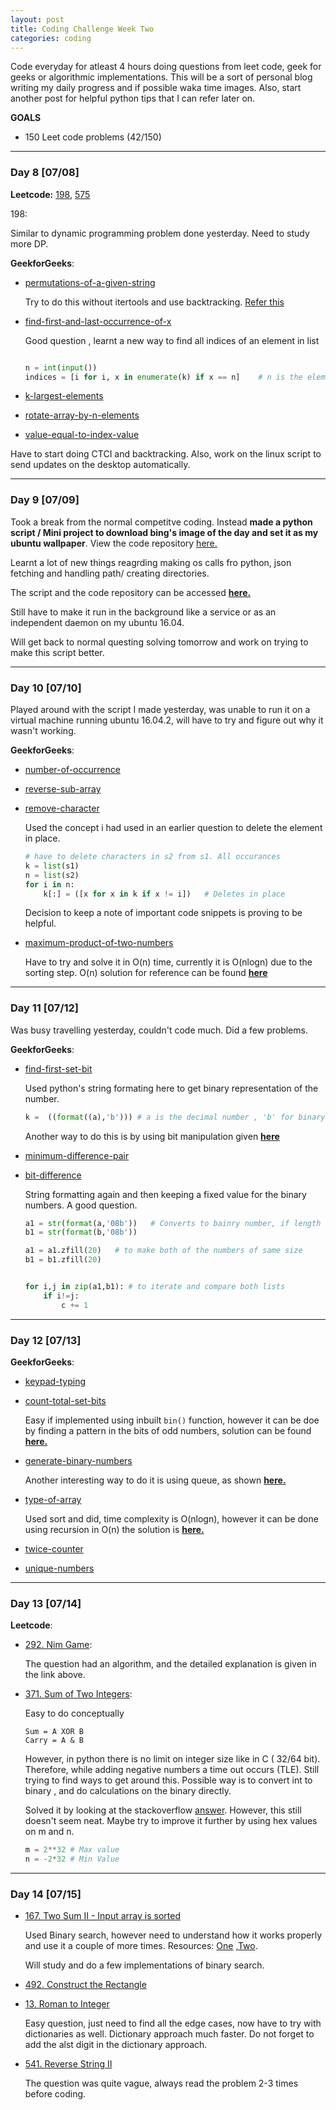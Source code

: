 ```yaml
---
layout: post
title: Coding Challenge Week Two
categories: coding
---
```


Code everyday for atleast 4 hours doing questions from leet code, geek for geeks or algorithmic implementations. This will be a sort of personal blog writing my daily progress and if possible waka time images. Also, start another post for helpful python tips that I can refer later on.

**GOALS**
* 150 Leet code problems (42/150) 



---
### **Day 8** [07/08]

**Leetcode:** [198], [575]

198:

Similar to dynamic programming problem done yesterday. Need to study more DP.

**GeekforGeeks**:
* [permutations-of-a-given-string](http://practice.geeksforgeeks.org/problems/permutations-of-a-given-string/0)

	Try to do this without itertools and use backtracking. [Refer this](http://www.geeksforgeeks.org/write-a-c-program-to-print-all-permutations-of-a-given-string/)

* [find-first-and-last-occurrence-of-x](http://practice.geeksforgeeks.org/problems/find-first-and-last-occurrence-of-x/0)

	Good question , learnt a new way to find all indices of an element in list
	```python

	n = int(input())
	indices = [i for i, x in enumerate(k) if x == n]    # n is the element whose indices are being found
	```

* [k-largest-elements](http://practice.geeksforgeeks.org/problems/k-largest-elements/0)
* [rotate-array-by-n-elements](http://practice.geeksforgeeks.org/problems/rotate-array-by-n-elements/0)
* [value-equal-to-index-value](http://practice.geeksforgeeks.org/problems/value-equal-to-index-value/0)

Have to start doing CTCI and backtracking. Also, work on the linux script to send updates on the desktop automatically.

---
### **Day 9** [07/09]

Took a break from the normal competitve coding. Instead **made a python script / Mini project to download bing's image of the day and set it as my ubuntu wallpaper**. View the code repository [here.](https://github.com/khannasarthak/daily-wallpaper-ubuntu16.04)

Learnt a lot of new things reagrding making os calls fro python, json fetching and handling path/ creating directories. 

The script and the code repository can be accessed [**here.**](https://github.com/khannasarthak/daily-wallpaper-ubuntu16.04)

Still have to make it run in the background like a service or as an independent daemon on my ubuntu 16.04. 

Will get back to normal questing solving tomorrow and work on trying to make this script better.

---
### **Day 10** [07/10]

Played around with the script I made yesterday, was unable to run it on a virtual machine running ubuntu 16.04.2, will have to try and figure out why it wasn't working. 

**GeekforGeeks**:
* [number-of-occurrence](http://practice.geeksforgeeks.org/problems/number-of-occurrence/0)
* [reverse-sub-array](http://practice.geeksforgeeks.org/problems/reverse-sub-array/0)
* [remove-character](http://practice.geeksforgeeks.org/problems/remove-character/0)

	Used the concept i had used in an earlier question to delete the element in place. 
	```python
	# have to delete characters in s2 from s1. All occurances
	k = list(s1)	
	n = list(s2)
	for i in n:
		k[:] = ([x for x in k if x != i])	# Deletes in place
	```
	Decision to keep a note of important code snippets is proving to be helpful.

* [maximum-product-of-two-numbers](http://practice.geeksforgeeks.org/problems/maximum-product-of-two-numbers/0)

	Have to try and solve it in O(n) time, currently it is O(nlogn) due to the sorting step. O(n) solution for reference can be found [**here**](http://www.geeksforgeeks.org/return-a-pair-with-maximum-product-in-array-of-integers/)

---
### **Day 11** [07/12]

Was busy travelling yesterday, couldn't code much. Did a few problems. 

**GeekforGeeks**:
* [find-first-set-bit](http://practice.geeksforgeeks.org/problems/find-first-set-bit/0)

	Used python's string formating here to get binary representation of the number.
	```python
	k =  ((format((a),'b'))) # a is the decimal number , 'b' for binary
	```	
	Another way to do this is by using bit manipulation given [**here**](http://www.geeksforgeeks.org/position-of-rightmost-set-bit/)

* [minimum-difference-pair](http://practice.geeksforgeeks.org/problems/minimum-difference-pair/0)
* [bit-difference](http://practice.geeksforgeeks.org/problems/bit-difference/0)

	String formatting again and then keeping a fixed value for the binary numbers. A good question.
	```python
	a1 = str(format(a,'08b'))	# Converts to bainry number, if length > 8 then shows more characters anyways
	b1 = str(format(b,'08b'))

	a1 = a1.zfill(20)	# to make both of the numbers of same size
	b1 = b1.zfill(20)
	

	for i,j in zip(a1,b1): # to iterate and compare both lists
		if i!=j:
			c += 1
	```

---
### **Day 12** [07/13]


**GeekforGeeks**:
* [keypad-typing](http://practice.geeksforgeeks.org/problems/keypad-typing/0)
* [count-total-set-bits](http://practice.geeksforgeeks.org/problems/count-total-set-bits/0)

	Easy if implemented using inbuilt ```bin()``` function, however it can be doe by finding a pattern in the bits of odd numbers, solution can be found [**here.**](http://practice.geeksforgeeks.org/editorial.php?pid=500)

* [generate-binary-numbers](http://practice.geeksforgeeks.org/problems/generate-binary-numbers/0)

	Another interesting way to do it is using queue, as shown [**here.**](http://www.geeksforgeeks.org/interesting-method-generate-binary-numbers-1-n/)

* [type-of-array](http://practice.geeksforgeeks.org/problems/type-of-array/0)

	Used sort and did, time complexity is O(nlogn), however it can be done using recursion in O(n) the solution is [**here.**](http://www.geeksforgeeks.org/type-array-maximum-element/)

* [twice-counter](http://practice.geeksforgeeks.org/problems/twice-counter/0)
* [unique-numbers](http://practice.geeksforgeeks.org/problems/unique-numbers/0)

---
### **Day 13** [07/14]

**Leetcode**:
* [292. Nim Game](https://leetcode.com/problems/nim-game/#/discuss):

	The question had an algorithm, and the detailed explanation is given in the link above.

* [371. Sum of Two Integers](https://leetcode.com/problems/sum-of-two-integers/#/description):

	Easy to do conceptually
	```
	Sum = A XOR B
	Carry = A & B
	```
	However, in python there is no limit on integer size like in C ( 32/64 bit). Therefore, while adding negative numbers a time out occurs (TLE). Still trying to find ways to get around this. Possible way is to convert int to binary , and do calculations on the binary directly. 

	Solved it by looking at the stackoverflow [answer](https://stackoverflow.com/questions/30696484/a-b-without-arithmetic-operators-python-vs-c). However, this still doesn't seem neat. Maybe try to improve it further by using hex values on m and n. 

	```python
	m = 2**32 # Max value
	n = -2*32 # Min Value
	```


---
### **Day 14** [07/15]

* [167. Two Sum II - Input array is sorted](https://leetcode.com/problems/two-sum-ii-input-array-is-sorted/#/description)

	Used Binary search, however need to understand how it works properly and use it a couple of more times. Resources: [One](http://www.w3resource.com/python-exercises/data-structures-and-algorithms/python-search-and-sorting-exercise-1.php) ,[Two](http://www.geeksforgeeks.org/binary-search/). 

	Will study and do a few implementations of binary search.

* [492. Construct the Rectangle](https://leetcode.com/problems/construct-the-rectangle/#/description)

* [13. Roman to Integer](https://leetcode.com/problems/roman-to-integer/#/description)

	Easy question, just need to find all the edge cases, now have to try with dictionaries as well. Dictionary approach much faster. Do not forget to add the alst digit in the dictionary approach.

* [541. Reverse String II](https://leetcode.com/problems/reverse-string-ii/#/description)
	
	The question was quite vague, always read the problem 2-3 times before coding.


[198]: https://leetcode.com/problems/house-robber/#/description
[575]: https://leetcode.com/problems/distribute-candies/#/description